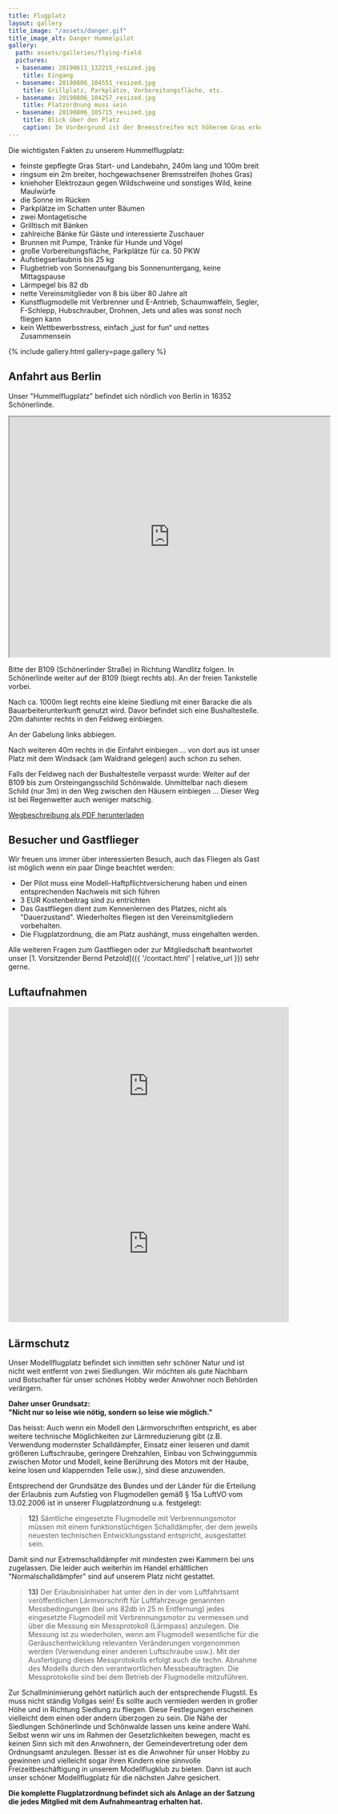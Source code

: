 ```yaml
---
title: Flugplatz
layout: gallery
title_image: "/assets/danger.gif"
title_image_alt: Danger Hummelpilot
gallery:
  path: assets/galleries/flying-field
  pictures:
  - basename: 20190611_132215_resized.jpg
    title: Eingang
  - basename: 20190806_104551_resized.jpg
    title: Grillplatz, Parkplätze, Vorbereitungsfläche, etc.
  - basename: 20190806_104257_resized.jpg
    title: Platzordnung muss sein
  - basename: 20190806_105715_resized.jpg
    title: Blick über den Platz
    caption: Im Vordergrund ist der Bremsstreifen mit höherem Gras erkennbar.
---
```


Die wichtigsten Fakten zu unserem Hummelflugplatz:

* feinste gepflegte Gras Start- und Landebahn, 240m lang und 100m breit
* ringsum ein 2m breiter, hochgewachsener Bremsstreifen (hohes Gras)
* kniehoher Elektrozaun gegen Wildschweine und sonstiges Wild, keine Maulwürfe
* die Sonne im Rücken
* Parkplätze im Schatten unter Bäumen
* zwei Montagetische
* Grilltisch mit Bänken
* zahlreiche Bänke für Gäste und interessierte Zuschauer
* Brunnen mit Pumpe, Tränke für Hunde und Vögel
* große Vorbereitungsfläche, Parkplätze für ca. 50 PKW
* Aufstiegserlaubnis bis 25 kg
* Flugbetrieb von Sonnenaufgang bis Sonnenuntergang, keine Mittagspause
* Lärmpegel bis 82 db
* nette Vereinsmitglieder von 8 bis über 80 Jahre alt
* Kunstflugmodelle mit Verbrenner und E-Antrieb, Schaumwaffeln, Segler, F-Schlepp, Hubschrauber, Drohnen, Jets und alles was sonst noch fliegen kann
* kein Wettbewerbsstress, einfach „just for fun“ und nettes Zusammensein

{% include gallery.html gallery=page.gallery %}

## Anfahrt aus Berlin

Unser "Hummelflugplatz" befindet sich nördlich von Berlin in 16352 Schönerlinde.

<iframe src="https://www.google.com/maps/d/embed?mid=1iKd3rFI7QBPZqYyjEgAF1vErdtI" width="640" height="480"></iframe>

Bitte der B109 (Schönerlinder Straße) in Richtung Wandlitz folgen. In Schönerlinde weiter auf der B109 (biegt rechts ab). An der freien Tankstelle vorbei.

Nach ca. 1000m liegt rechts eine kleine Siedlung mit einer Baracke die als Bauarbeiterunterkunft genutzt wird. Davor befindet sich eine Bushaltestelle. 20m dahinter rechts in den Feldweg einbiegen.

An der Gabelung links abbiegen.

Nach weiteren 40m rechts in die Einfahrt einbiegen ...  von dort aus ist unser Platz mit dem Windsack (am Waldrand gelegen) auch schon zu sehen.

Falls der Feldweg nach der Bushaltestelle verpasst wurde: Weiter auf der B109 bis zum Orsteingangsschild Schönwalde. Unmittelbar nach diesem Schild (nur 3m) in den Weg zwischen den Häusern einbiegen ...  Dieser Weg ist bei Regenwetter auch weniger matschig.

[Wegbeschreibung als PDF herunterladen](/assets/Wegbeschreibung_Hummelflugplatz.pdf)

## Besucher und Gastflieger

Wir freuen uns immer über interessierten Besuch, auch das Fliegen als Gast ist möglich wenn
ein paar Dinge beachtet werden:

* Der Pilot muss eine Modell-Haftpflichtversicherung haben und einen entsprechenden Nachweis mit sich führen
* 3 EUR Kostenbeitrag sind zu entrichten
* Das Gastfliegen dient zum Kennenlernen des Platzes, nicht als
  "Dauerzustand". Wiederholtes fliegen ist den Vereinsmitgliedern vorbehalten.
* Die Flugplatzordnung, die am Platz aushängt, muss eingehalten werden.

Alle weiteren Fragen zum Gastfliegen oder zur Mitgliedschaft beantwortet unser
[1. Vorsitzender Bernd Petzold]({{ '/contact.html' | relative_url }}) sehr gerne.

## Luftaufnahmen

<iframe width="560" height="315" src="https://www.youtube-nocookie.com/embed/DrI8SeJC5Zo" frameborder="0" allow="accelerometer; autoplay; encrypted-media; gyroscope; picture-in-picture" allowfullscreen></iframe>

<iframe width="560" height="315" src="https://www.youtube-nocookie.com/embed/jFRU1s3RCNQ" frameborder="0" allow="accelerometer; autoplay; encrypted-media; gyroscope; picture-in-picture" allowfullscreen></iframe>

## Lärmschutz

Unser Modellflugplatz befindet sich inmitten sehr schöner Natur und ist nicht
weit entfernt von zwei Siedlungen.  Wir möchten als gute Nachbarn und Botschafter
für unser schönes Hobby weder Anwohner noch Behörden verärgern.

**Daher unser Grundsatz:<br>
"Nicht nur so leise wie nötig, sondern so leise wie möglich."**

Das heisst: Auch wenn ein Modell den Lärmvorschriften entspricht, es aber weitere technische Möglichkeiten zur Lärmreduzierung gibt (z.B. Verwendung modernster Schalldämpfer, Einsatz einer leiseren und damit größeren Luftschraube, geringere Drehzahlen, Einbau von Schwinggummis zwischen Motor und Modell, keine Berührung des Motors mit der Haube, keine losen und klappernden Teile usw.), sind diese anzuwenden.

Entsprechend der Grundsätze des Bundes und der Länder für die Erteilung der Erlaubnis zum Aufstieg von Flugmodellen gemäß § 15a LuftVO vom 13.02.2006 ist in unserer Flugplatzordnung u.a. festgelegt:

> **12)** Sämtliche eingesetzte Flugmodelle mit Verbrennungsmotor müssen mit einem funktionstüchtigen Schalldämpfer, der dem jeweils neuesten technischen Entwicklungsstand entspricht, ausgestattet sein.

Damit sind nur Extremschalldämpfer mit mindesten zwei Kammern bei uns zugelassen. Die leider auch weiterhin im Handel erhältlichen "Normalschalldämpfer" sind auf unserem Platz nicht gestattet.

> **13)** Der Erlaubnisinhaber hat unter den in der vom Luftfahrtsamt veröffentlichen Lärmvorschrift für Luftfahrzeuge genannten Messbedingungen (bei uns 82db in 25 m Entfernung) jedes eingesetzte Flugmodell mit Verbrennungsmotor zu vermessen und über die Messung ein Messprotokoll (Lärmpass) anzulegen. Die Messung ist zu wiederholen, wenn am Flugmodell wesentliche für die Geräuschentwicklung relevanten Veränderungen vorgenommen werden (Verwendung einer anderen Luftschraube usw.). Mit der Ausfertigung dieses Messprotokolls erfolgt auch die techn. Abnahme des Modells durch den verantwortlichen Messbeauftragten. Die Messprotokolle sind bei dem Betrieb der Flugmodelle mitzuführen.

Zur Schallminimierung gehört natürlich auch der entsprechende Flugstil. Es muss nicht ständig Vollgas sein!
Es sollte auch vermieden werden in großer Höhe und in Richtung Siedlung zu fliegen.
Diese Festlegungen erscheinen vielleicht dem einen oder andern überzogen zu sein.
Die Nähe der Siedlungen Schönerlinde und Schönwalde lassen uns keine andere Wahl. Selbst wenn wir uns im Rahmen der Gesetzlichkeiten bewegen, macht es keinen Sinn sich mit den Anwohnern, der Gemeindevertretung oder dem Ordnungsamt anzulegen. Besser ist es die Anwohner für unser Hobby zu gewinnen und vielleicht sogar ihren Kindern eine sinnvolle Freizeitbeschäftigung in unserem Modellflugklub zu bieten. Dann ist auch unser schöner Modellflugplatz für die nächsten Jahre gesichert.

**Die komplette Flugplatzordnung befindet sich als Anlage an der Satzung die jedes Mitglied mit dem Aufnahmeantrag erhalten hat.**
